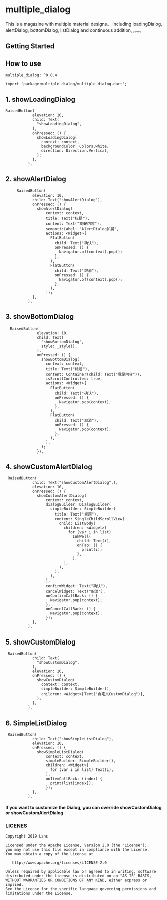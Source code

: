 # multiple_dialog

This is a magazine with multiple material designs。
including loadingDialog, alertDialog, bottomDialog, listDialog and continuous addition。。。。。

## Getting Started

## How to use
    multiple_dialog: ^0.0.4
    
    import 'package:multiple_dialog/multiple_dialog.dart';

## 1. showLoadingDialog

    RaisedButton(
                elevation: 10,
                child: Text(
                  "showLoadingDialog",
                ),
                onPressed: () {
                  showLoadingDialog(
                    context: context,
                    backgroundColor: Colors.white,
                    direction: Direction.Vertical,
                  );
                },
              ),
## 2. showAlertDialog

         RaisedButton(
                elevation: 10,
                child: Text("showAlertDialog"),
                onPressed: () {
                  showAlertDialog(
                      context: context,
                      title: Text("标题"),
                      content: Text("我是内容"),
                      semanticLabel: "AlertDialog扩展",
                      actions: <Widget>[
                        FlatButton(
                          child: Text("确认"),
                          onPressed: () {
                            Navigator.of(context).pop();
                          },
                        ),
                        FlatButton(
                          child: Text("取消"),
                          onPressed: () {
                            Navigator.of(context).pop();
                          },
                        ),
                      ]);
                },
              ),
  
## 3. showBottomDialog
       
      RaisedButton(
                  elevation: 10,
                  child: Text(
                    "showBottomDialog",
                    style: _style(),
                  ),
                  onPressed: () {
                    showBottomDialog(
                      context: context,
                      title: Text("标题"),
                      content: Container(child: Text("我是内容")),
                      isScrollControlled: true,
                      actions: <Widget>[
                        FlatButton(
                          child: Text("确认"),
                          onPressed: () {
                            Navigator.pop(context);
                          },
                        ),
                        FlatButton(
                          child: Text("取消"),
                          onPressed: () {
                            Navigator.pop(context);
                          },
                        ),
                      ],
                    );
                  }),

## 4. showCustomAlertDialog
     RaisedButton(
                child: Text("showCustomAlertDialog",),
                elevation: 10,
                onPressed: () {
                  showCustomAlertDialog(
                      context: context,
                      dialogBuilder: DialogBuilder(
                        simpleBuilder: SimpleBuilder(
                          title: Text("标题"),
                          content: SingleChildScrollView(
                            child: ListBody(
                              children: <Widget>[
                                for (var i in list)
                                  InkWell(
                                    child: Text(i),
                                    onTap: () {
                                      print(i);
                                    },
                                  ),
                              ],
                            ),
                          ),
                        ),
                      ),
                      confirmWidget: Text("确认"),
                      cancelWidget: Text("取消"),
                      onConfirmCallBack: () {
                        Navigator.pop(context);
                      },
                      onCancelCallBack: () {
                        Navigator.pop(context);
                      });
                },
              ),

## 5. showCustomDialog
     RaisedButton(
                child: Text(
                  "showCustomDialog",
                ),
                elevation: 10,
                onPressed: () {
                  showCustomDialog(
                    context: context,
                    simpleBuilder: SimpleBuilder(),
                    children: <Widget>[Text("自定义CustomDialog")],
                  );
                },
              ),

## 6. SimpleListDialog
     RaisedButton(
                child: Text("showSimpleListDialog"),
                elevation: 10,
                onPressed: () {
                  showSimpleListDialog(
                      context: context,
                      simpleBuilder: SimpleBuilder(),
                      children: <Widget>[
                        for (var i in list) Text(i),
                      ],
                      onItemCallBack: (index) {
                        print(list[index]);
                      });
                },
              ),

#### If you want to customize the Dialog, you can override showCustomDialog or showCustomAlertDialog
### LICENES

    Copyright 2019 Lans
    
    Licensed under the Apache License, Version 2.0 (the "License");
    you may not use this file except in compliance with the License.
    You may obtain a copy of the License at
    
       http://www.apache.org/licenses/LICENSE-2.0
    
    Unless required by applicable law or agreed to in writing, software
    distributed under the License is distributed on an "AS IS" BASIS,
    WITHOUT WARRANTIES OR CONDITIONS OF ANY KIND, either express or implied.
    See the License for the specific language governing permissions and
    limitations under the License.